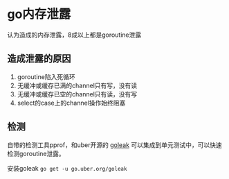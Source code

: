 # go内存泄露

认为造成的内存泄露，8成以上都是goroutine泄露

## 造成泄露的原因
1. goroutine陷入死循环
2. 无缓冲或缓存已满的channel只有写，没有读
3. 无缓冲或缓存已空的channel只有读，没有写
4. select的case上的channel操作始终阻塞

## 检测
自带的检测工具pprof，和uber开源的 [goleak](https://github.com/uber-go/goleak) 可以集成到单元测试中，可以快速检测goroutine泄露。


安装goleak `go get -u go.uber.org/goleak`